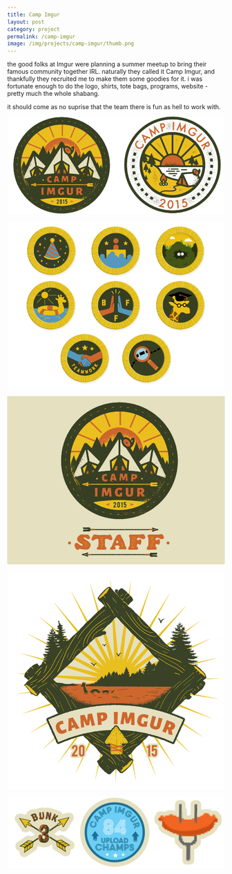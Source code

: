 ```yaml
---
title: Camp Imgur
layout: post
category: project
permalink: /camp-imgur
image: /img/projects/camp-imgur/thumb.png
---
```


the good folks at Imgur were planning a summer meetup to bring their famous community together IRL. naturally they called it Camp Imgur, and thankfully they recruited me to make them some goodies for it. i was fortunate enough to do the logo, shirts, tote bags, programs, website - pretty much the whole shabang. 

it should come as no suprise that the team there is fun as hell to work with.


![ci-1](/img/projects/camp-imgur/ci-1.png)

![ci-2](/img/projects/camp-imgur/ci-2.png)

![ci-3](/img/projects/camp-imgur/ci-3.jpg)

![ci-4](/img/projects/camp-imgur/ci-4.png)

![ci-5](/img/projects/camp-imgur/ci-5.png)